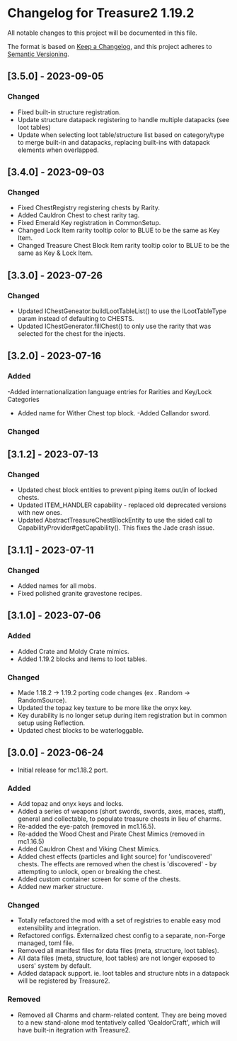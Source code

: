 # Changelog for Treasure2 1.19.2

All notable changes to this project will be documented in this file.

The format is based on [Keep a Changelog](https://keepachangelog.com/en/1.0.0/),
and this project adheres to [Semantic Versioning](https://semver.org/spec/v2.0.0.html).

## [3.5.0] - 2023-09-05

### Changed

- Fixed built-in structure registration.
- Update structure datapack registering to handle multiple datapacks (see loot tables)
- Update when selecting loot table/structure list based on category/type to merge built-in and datapacks, replacing built-ins with datapack elements when overlapped.


## [3.4.0] - 2023-09-03

### Changed
- Fixed ChestRegistry registering chests by Rarity.
- Added Cauldron Chest to chest rarity tag.
- Fixed Emerald Key registration in CommonSetup.
- Changed Lock Item rarity tooltip color to BLUE to be the same as Key Item.
- Changed Treasure Chest Block Item rarity tooltip color to BLUE to be the same as Key & Lock Item.

## [3.3.0] - 2023-07-26

### Changed

- Updated IChestGeneator.buildLootTableList() to use the ILootTableType param instead of defaulting to CHESTS.
- Updated IChestGenerator.fillChest() to only use the rarity that was selected for the chest for the injects.

## [3.2.0] - 2023-07-16

### Added 

-Added internationalization language entries for Rarities and Key/Lock Categories
- Added name for Wither Chest top block.
-Added Callandor sword.

### Changed


## [3.1.2] - 2023-07-13

### Changed

- Updated chest block entities to prevent piping items out/in of locked chests.
- Updated ITEM_HANDLER capability - replaced old deprecated versions with new ones.
- Updated AbstractTreasureChestBlockEntity to use the sided call to CapabilityProvider#getCapability(). This fixes the Jade crash issue.

## [3.1.1] - 2023-07-11

### Changed

- Added names for all mobs.
- Fixed polished granite gravestone recipes.

## [3.1.0] - 2023-07-06

### Added

- Added Crate and Moldy Crate mimics.
- Added 1.19.2 blocks and items to loot tables.

### Changed

- Made 1.18.2 -> 1.19.2 porting code changes (ex . Random -> RandomSource).
- Updated the topaz key texture to be more like the onyx key.
- Key durability is no longer setup during item registration but in common setup using Reflection.
- Updated chest blocks to be waterloggable.


## [3.0.0] - 2023-06-24

- Initial release for mc1.18.2 port.

### Added

- Add topaz and onyx keys and locks.
- Added a series of weapons (short swords, swords, axes, maces, staff), general and collectable, to populate treasure chests in lieu of charms.
- Re-added the eye-patch (removed in mc1.16.5).
- Re-added the Wood Chest and Pirate Chest Mimics (removed in mc1.16.5)
- Added Cauldron Chest and Viking Chest Mimics.
- Added chest effects (particles and light source) for 'undiscovered' chests. The effects are removed when the chest is 'discovered' - by attempting to unlock, open or breaking the chest.
- Added custom container screen for some of the chests.
- Added new marker structure.

### Changed

- Totally refactored the mod with a set of registries to enable easy mod extensibility and integration.
- Refactored configs. Externalized chest config to a separate, non-Forge managed, toml file.
- Removed all manifest files for data files (meta, structure, loot tables).
- All data files (meta, structure, loot tables) are not longer exposed to users' system by default.
- Added datapack support. ie. loot tables and structure nbts in a datapack will be registered by Treasure2.

### Removed

- Removed all Charms and charm-related content. They are being moved to a new stand-alone mod tentatively called 'GealdorCraft', which will have built-in itegration with Treasure2.